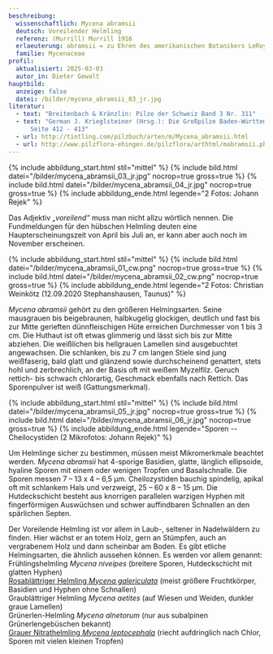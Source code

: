 ```yaml
---
beschreibung:
  wissenschaftlich: Mycena abramsii
  deutsch: Voreilender Helmling
  referenz: (Murrill) Murrill 1916
  erlaeuterung: abramsii = zu Ehren des amerikanischen Botanikers LeRoy Abrams
  familie: Mycenaceae
profil:
  aktualisiert: 2025-03-03
  autor_in: Dieter Gewalt
hauptbild:
  anzeige: false
  datei: /bilder/mycena_abramsii_03_jr.jpg
literatur:
  - text: "Breitenbach & Kränzlin: Pilze der Schweiz Band 3 Nr. 311"
  - text: "German J. Krieglsteiner (Hrsg.): Die Großpilze Baden-Württembergs Band 3,
      Seite 412 - 413"
  - url: http://tintling.com/pilzbuch/arten/m/Mycena_abramsii.html
  - url: http://www.pilzflora-ehingen.de/pilzflora/arthtml/mabramsii.php
---
```

{% include abbildung_start.html stil="mittel" %}
{% include bild.html datei="/bilder/mycena_abramsii_03_jr.jpg" nocrop=true gross=true %}
{% include bild.html datei="/bilder/mycena_abramsii_04_jr.jpg" nocrop=true gross=true %}
{% include abbildung_ende.html legende="2 Fotos: Johann Rejek" %}

Das Adjektiv *„voreilend“* muss man nicht allzu wörtlich nennen. Die Fundmeldungen für den hübschen Helmling deuten eine Haupterscheinungszeit von April bis Juli an, er kann aber auch noch im November erscheinen.

{% include abbildung_start.html stil="mittel" %}
{% include bild.html datei="/bilder/mycena_abramsii_01_cw.png" nocrop=true gross=true %}
{% include bild.html datei="/bilder/mycena_abramsii_02_cw.png" nocrop=true gross=true %}
{% include abbildung_ende.html legende="2 Fotos: Christian Weinkötz (12.09.2020 Stephanshausen, Taunus)" %}

*Mycena abramsii* gehört zu den größeren Helmingsarten. Seine mausgrauen bis beigebraunen, halbkugelig glockigen, deutlich und fast bis zur Mitte gerieften dünnfleischigen Hüte erreichen Durchmesser von 1 bis 3 cm. Die Huthaut ist oft etwas glimmerig und lässt sich bis zur Mitte abziehen. Die weißlichen bis hellgrauen Lamellen sind ausgebuchtet angewachsen. Die schlanken, bis zu 7 cm langen Stiele sind jung weißfaserig, bald glatt und glänzend sowie durchscheinend genattert, stets hohl und zerbrechlich, an der Basis oft mit weißem Myzelfilz. Geruch rettich- bis schwach chlorartig, Geschmack ebenfalls nach Rettich. Das Sporenpulver ist weiß (Gattungsmerkmal). 

{% include abbildung_start.html stil="mittel" %}
{% include bild.html datei="/bilder/mycena_abramsii_05_jr.jpg" nocrop=true gross=true %}
{% include bild.html datei="/bilder/mycena_abramsii_06_jr.jpg" nocrop=true gross=true %}
{% include abbildung_ende.html legende="Sporen -- Cheilocystiden (2 Mikrofotos: Johann Rejek)" %}

Um Helmlinge sicher zu bestimmen, müssen meist Mikromerkmale beachtet werden. *Mycena abramsii* hat 4-sporige Basidien, glatte, länglich ellipsoide, hyaline Sporen mit einem oder wenigen Tropfen und Basalschnalle. Die Sporen messen 7 – 13 x 4 – 6,5 µm. Cheilozystiden bauchig spindelig, apikal oft mit schlankem Hals und verzweigt, 25 – 60 x 8 – 15 µm. Die Hutdeckschicht besteht aus knorrigen parallelen warzigen Hyphen mit fingerförmigen Auswüchsen und schwer auffindbaren Schnallen an den spärlichen Septen.

Der Voreilende Helmling ist vor allem in Laub-, seltener in Nadelwäldern zu finden. Hier wächst er an totem Holz, gern an Stümpfen, auch an vergrabenem Holz und dann scheinbar am Boden. Es gibt etliche Helmingsarten, die ähnlich aussehen können. Es werden vor allem genannt:\
Frühlingshelmling *Mycena niveipes* (breitere Sporen, Hutdeckschicht mit glatten Hyphen)\
[Rosablättriger Helmling *Mycena galericulata*](/pilze/mycena-galericulata-rosablättriger-helmling) (meist größere Fruchtkörper, Basidien und Hyphen ohne Schnallen)\
Graublättriger Helmling *Mycena aetites* (auf Wiesen und Weiden, dunkler graue Lamellen)\
Grünerlen-Helmling *Mycena alnetorum* (nur aus subalpinen Grünerlengebüschen bekannt)\
[Grauer Nitrathelmling *Mycena leptocephala*](/pilze/mycena-leptocephala-grauer-nitrathelmling) (riecht aufdringlich nach Chlor, Sporen mit vielen kleinen Tropfen)